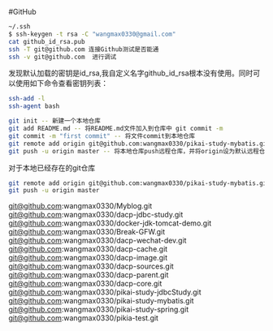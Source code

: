 #GitHub

```bash
~/.ssh
$ ssh-keygen -t rsa -C "wangmax0330@gmail.com"
cat github_id_rsa.pub 
ssh -T git@github.com 连接Github测试是否能通
ssh -v git@github.com  进行调试
```
发现默认加载的密钥是id_rsa,我自定义名字github_id_rsa根本没有使用。同时可以使用如下命令查看密钥列表：
```bash
ssh-add -l
ssh-agent bash
```



```bash
git init -- 新建一个本地仓库
git add README.md -- 将README.md文件加入到仓库中 git commit -m
git commit -m "first commit" -- 将文件commit到本地仓库
git remote add origin git@github.com:wangmax0330/pikai-study-mybatis.git -- 添加远程仓库，origin只是一个远程仓库的别名，可以随意取
git push -u origin master -- 将本地仓库push远程仓库，并将origin设为默认远程仓库
```
对于本地已经存在的git仓库
```bash
git remote add origin git@github.com:wangmax0330/pikai-study-mybatis.git 
git push -u origin master
```


git@github.com:wangmax0330/Myblog.git
git@github.com:wangmax0330/dacp-jdbc-study.git
git@github.com:wangmax0330/docker-jdk-tomcat-demo.git
git@github.com:wangmax0330/Break-GFW.git
git@github.com:wangmax0330/dacp-wechat-dev.git
git@github.com:wangmax0330/dacp-cache.git
git@github.com:wangmax0330/dacp-image.git
git@github.com:wangmax0330/dacp-sources.git
git@github.com:wangmax0330/dacp-parent.git
git@github.com:wangmax0330/dacp-core.git
git@github.com:wangmax0330/pikai-study-jdbcStudy.git
git@github.com:wangmax0330/pikai-study-mybatis.git
git@github.com:wangmax0330/pikai-study-spring.git
git@github.com:wangmax0330/pikia-test.git



